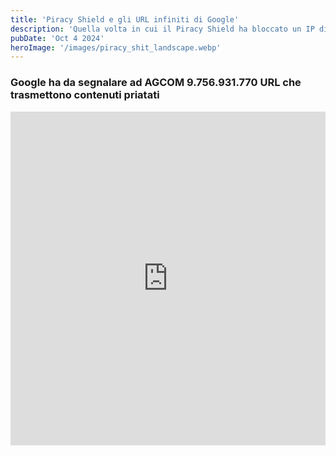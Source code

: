 ```yaml
---
title: 'Piracy Shield e gli URL infiniti di Google'
description: 'Quella volta in cui il Piracy Shield ha bloccato un IP di Cloudflare'
pubDate: 'Oct 4 2024'
heroImage: '/images/piracy_shit_landscape.webp'
---
```


### Google ha da segnalare ad AGCOM 9.756.931.770 URL che trasmettono contenuti priatati

<iframe src="https://www.linkedin.com/embed/feed/update/urn:li:share:7247151854189502465" height="534" width="504" frameborder="0" allowfullscreen="" title="Post incorporato"></iframe>